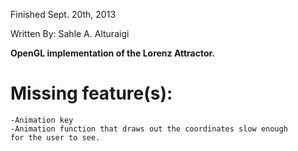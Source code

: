 Finished Sept. 20th, 2013

Written By: Sahle A. Alturaigi

**OpenGL implementation of the Lorenz Attractor.**

Missing feature(s):
===================
	-Animation key
	-Animation function that draws out the coordinates slow enough
	for the user to see.
